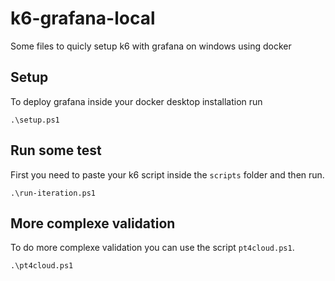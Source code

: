 # k6-grafana-local

Some files to quicly setup k6 with grafana on windows using docker 

## Setup

To deploy grafana inside your docker desktop installation run

```
.\setup.ps1
```

## Run some test

First you need to paste your k6 script inside the ```scripts``` folder and then run.

```
.\run-iteration.ps1
```

## More complexe validation

To do more complexe validation you can use the script ```pt4cloud.ps1```.

```
.\pt4cloud.ps1
```
